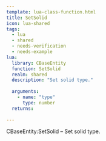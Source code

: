 ```yaml
---
template: lua-class-function.html
title: SetSolid
icon: lua-shared
tags:
  - lua
  - shared
  - needs-verification
  - needs-example
lua:
  library: CBaseEntity
  function: SetSolid
  realm: shared
  description: "Set solid type."
  
  arguments:
    - name: "type"
      type: number
  returns:
    
---
```


<div class="lua__search__keywords">
CBaseEntity:SetSolid &#x2013; Set solid type.
</div>
